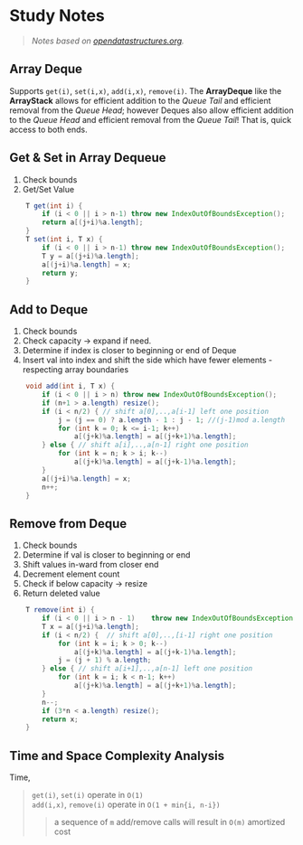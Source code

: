 # Study Notes
> _Notes based on [opendatastructures.org][1]._

## Array Deque
Supports `get(i)`, `set(i,x)`, `add(i,x)`, `remove(i)`.
The __ArrayDeque__ like the __ArrayStack__ allows for efficient addition to the _Queue Tail_ and efficient removal from the _Queue Head_; however Deques also allow efficient addition to the _Queue Head_ and efficient removal from the _Queue Tail_!
That is, quick access to both ends.

## Get & Set in Array Dequeue
1. Check bounds
2. Get/Set Value
```java
    T get(int i) {
        if (i < 0 || i > n-1) throw new IndexOutOfBoundsException();
        return a[(j+i)%a.length];
    }
    T set(int i, T x) {
        if (i < 0 || i > n-1) throw new IndexOutOfBoundsException();
        T y = a[(j+i)%a.length];
        a[(j+i)%a.length] = x;
        return y;
    }
```

## Add to Deque
1. Check bounds
2. Check capacity -> expand if need.
3. Determine if index is closer to beginning or end of Deque
2. Insert val into index and shift the side which have fewer elements - respecting array boundaries
```java
    void add(int i, T x) {
        if (i < 0 || i > n) throw new IndexOutOfBoundsException();
        if (n+1 > a.length) resize();
        if (i < n/2) { // shift a[0],..,a[i-1] left one position
            j = (j == 0) ? a.length - 1 : j - 1; //(j-1)mod a.length
            for (int k = 0; k <= i-1; k++)
                a[(j+k)%a.length] = a[(j+k+1)%a.length];
        } else { // shift a[i],..,a[n-1] right one position
            for (int k = n; k > i; k--)
                a[(j+k)%a.length] = a[(j+k-1)%a.length];
        }
        a[(j+i)%a.length] = x;
        n++;
    }
```

## Remove from Deque
1. Check bounds
2. Determine if val is closer to beginning or end
3. Shift values in-ward from closer end
4. Decrement element count
5. Check if below capacity -> resize
6. Return deleted value
```java
    T remove(int i) {
        if (i < 0 || i > n - 1)    throw new IndexOutOfBoundsException();
        T x = a[(j+i)%a.length];
        if (i < n/2) {  // shift a[0],..,[i-1] right one position
            for (int k = i; k > 0; k--)
                a[(j+k)%a.length] = a[(j+k-1)%a.length];
            j = (j + 1) % a.length;
        } else { // shift a[i+1],..,a[n-1] left one position
            for (int k = i; k < n-1; k++)
                a[(j+k)%a.length] = a[(j+k+1)%a.length];
        }
        n--;
        if (3*n < a.length) resize();
        return x;
    }
```

## Time and Space Complexity Analysis

Time,
> `get(i)`, `set(i)` operate in `O(1)` <br>
> `add(i,x)`, `remove(i)` operate in `O(1 + min{i, n-i})`
> > a sequence of `m` add/remove calls will result in `O(m)` amortized cost


[1]: http://www.opendatastructures.org